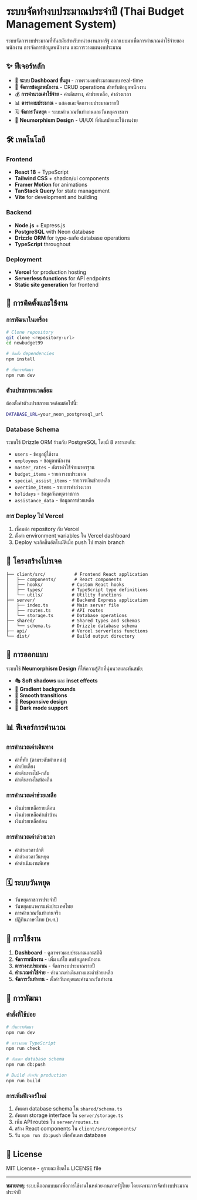 # ระบบจัดทำงบประมาณประจำปี (Thai Budget Management System)

ระบบจัดการงบประมาณที่ทันสมัยสำหรับหน่วยงานภาครัฐ ออกแบบมาเพื่อการคำนวณค่าใช้จ่ายของพนักงาน การจัดการข้อมูลพนักงาน และการวางแผนงบประมาณ

## ✨ ฟีเจอร์หลัก

- 🎯 **ระบบ Dashboard ขั้นสูง** - ภาพรวมงบประมาณแบบ real-time
- 👥 **จัดการข้อมูลพนักงาน** - CRUD operations สำหรับข้อมูลพนักงาน
- 💰 **การคำนวณค่าใช้จ่าย** - ค่าเดินทาง, ค่าช่วยเหลือ, ค่าล่วงเวลา
- 📊 **ตารางงบประมาณ** - แสดงและจัดการงบประมาณรายปี
- 🗓️ **จัดการวันหยุด** - ระบบคำนวณวันทำงานและวันหยุดราชการ
- 🎨 **Neumorphism Design** - UI/UX ที่ทันสมัยและใช้งานง่าย

## 🛠️ เทคโนโลยี

### Frontend
- **React 18** + TypeScript
- **Tailwind CSS** + shadcn/ui components
- **Framer Motion** for animations
- **TanStack Query** for state management
- **Vite** for development and building

### Backend
- **Node.js** + Express.js
- **PostgreSQL** with Neon database
- **Drizzle ORM** for type-safe database operations
- **TypeScript** throughout

### Deployment
- **Vercel** for production hosting
- **Serverless functions** for API endpoints
- **Static site generation** for frontend

## 🚀 การติดตั้งและใช้งาน

### การพัฒนาในเครื่อง

```bash
# Clone repository
git clone <repository-url>
cd newbudget99

# ติดตั้ง dependencies
npm install

# เริ่มการพัฒนา
npm run dev
```

### ตัวแปรสภาพแวดล้อม

ต้องตั้งค่าตัวแปรสภาพแวดล้อมต่อไปนี้:

```bash
DATABASE_URL=your_neon_postgresql_url
```

### Database Schema

ระบบใช้ Drizzle ORM ร่วมกับ PostgreSQL โดยมี 8 ตารางหลัก:

- `users` - ข้อมูลผู้ใช้งาน
- `employees` - ข้อมูลพนักงาน
- `master_rates` - อัตราค่าใช้จ่ายมาตรฐาน
- `budget_items` - รายการงบประมาณ
- `special_assist_items` - รายการเงินช่วยเหลือ
- `overtime_items` - รายการค่าล่วงเวลา
- `holidays` - ข้อมูลวันหยุดราชการ
- `assistance_data` - ข้อมูลการช่วยเหลือ

### การ Deploy ไป Vercel

1. เชื่อมต่อ repository กับ Vercel
2. ตั้งค่า environment variables ใน Vercel dashboard
3. Deploy จะเกิดขึ้นอัตโนมัติเมื่อ push ไป main branch

## 📁 โครงสร้างโปรเจค

```
├── client/src/           # Frontend React application
│   ├── components/       # React components
│   ├── hooks/           # Custom React hooks
│   ├── types/           # TypeScript type definitions
│   └── utils/           # Utility functions
├── server/              # Backend Express application
│   ├── index.ts         # Main server file
│   ├── routes.ts        # API routes
│   └── storage.ts       # Database operations
├── shared/              # Shared types and schemas
│   └── schema.ts        # Drizzle database schema
├── api/                 # Vercel serverless functions
└── dist/                # Build output directory
```

## 🎨 การออกแบบ

ระบบใช้ **Neumorphism Design** ที่ให้ความรู้สึกที่นุ่มนวลและทันสมัย:

- 🎭 **Soft shadows** และ **inset effects**
- 🌈 **Gradient backgrounds** 
- 💫 **Smooth transitions** 
- 📱 **Responsive design**
- 🌙 **Dark mode support**

## 📊 ฟีเจอร์การคำนวณ

### การคำนวณค่าเดินทาง
- ค่าที่พัก (ตามระดับตำแหน่ง)
- ค่าเบียเลี้ยง
- ค่าเดินทางไป-กลับ
- ค่าเดินทางในท้องถิ่น

### การคำนวณค่าช่วยเหลือ
- เงินช่วยเหลือรายเดือน
- เงินช่วยเหลือค่าเช่าบ้าน
- เงินช่วยเหลือก้อน

### การคำนวณค่าล่วงเวลา
- ค่าล่วงเวลาปกติ
- ค่าล่วงเวลาวันหยุด
- ค่าดำเนินงานพิเศษ

## 🗓️ ระบบวันหยุด

- วันหยุดราชการประจำปี
- วันหยุดธนาคารแห่งประเทศไทย
- การคำนวณวันทำงานจริง
- ปฏิทินภาษาไทย (พ.ศ.)

## 📱 การใช้งาน

1. **Dashboard** - ดูภาพรวมงบประมาณและสถิติ
2. **จัดการพนักงาน** - เพิ่ม แก้ไข ลบข้อมูลพนักงาน
3. **ตารางงบประมาณ** - จัดการงบประมาณรายปี
4. **คำนวณค่าใช้จ่าย** - คำนวณค่าเดินทางและค่าช่วยเหลือ
5. **จัดการวันทำงาน** - ตั้งค่าวันหยุดและคำนวณวันทำงาน

## 🔧 การพัฒนา

### คำสั่งที่ใช้บ่อย

```bash
# เริ่มการพัฒนา
npm run dev

# ตรวจสอบ TypeScript
npm run check

# อัพเดท database schema
npm run db:push

# Build สำหรับ production
npm run build
```

### การเพิ่มฟีเจอร์ใหม่

1. อัพเดท database schema ใน `shared/schema.ts`
2. อัพเดท storage interface ใน `server/storage.ts`
3. เพิ่ม API routes ใน `server/routes.ts`
4. สร้าง React components ใน `client/src/components/`
5. รัน `npm run db:push` เพื่ออัพเดท database

## 📄 License

MIT License - ดูรายละเอียดใน LICENSE file

---

**หมายเหตุ**: ระบบนี้ออกแบบมาเพื่อการใช้งานในหน่วยงานภาครัฐไทย โดยเฉพาะการจัดทำงบประมาณประจำปี
